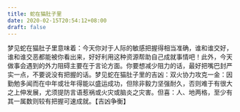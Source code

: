```yaml
---
title: 蛇在猫肚子里
date: 2020-02-15T20:54:12+08:00
draft: false
---
```


梦见蛇在猫肚子里意味着：今天你对于人际的敏感把握得相当准确，谁和谁交好，谁和谁交恶都能被你看出来，好好利用这种资源帮助自己成就事情吧！此外，今天做事会遇到的外力阻碍主要在于言论方面。你要想减少阻力的话，最好把嘴巴封严实一点，不要说没有把握的话。梦见蛇在猫肚子里的吉凶：双火协力攻克一金：因勤勉多闻而在中年或壮年得能以盛运成功，但除非毅力坚强耐久，否则难于有很大之上伸发展，尤须提防言语惹祸或火灾或脑炎之灾害。但喜：人、地两格，至少有其一属数则较有把握可速成就。【吉凶争衡】